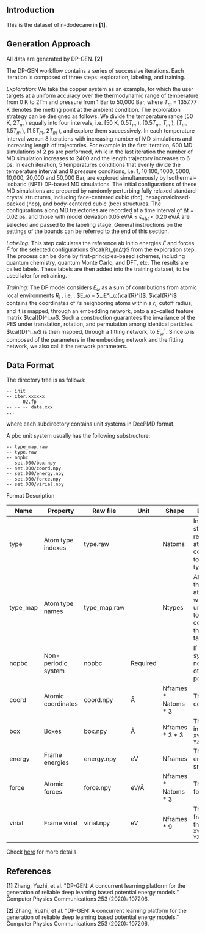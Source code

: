 ## Introduction
This is the dataset of n-dodecane in **[1]**. 

## Generation Approach
All data are generated by DP-GEN. **[2]**

The DP-GEN workflow contains a series of successive iterations. Each iteration is composed of three steps: exploration, labeling, and training.

*Exploration:* We take the copper system as an example, for which the user targets at a uniform accuracy over the thermodynamic range of temperature from 0 K to 2Tm and pressure from 1 Bar to 50,000 Bar, where $T_m$ = 1357.77 K denotes the melting point at the ambient condition. The exploration strategy can be designed as follows. We divide the temperature range [50 K, 2$T_m$ ) equally into four intervals, i.e. [50 K, 0.5$T_m$ ), [0.5$T_m$, $T_m$ ), [$T_m$, 1.5$T_m$ ), [1.5$T_m$, 2$T_m$ ), and explore them successively. In each temperature interval we run 8 iterations with increasing number of MD simulations and increasing length of trajectories. For example in the first iteration, 600 MD simulations of 2 ps are performed, while in the last iteration the number of MD simulation increases to 2400 and the length trajectory increases to 6 ps. In each iteration, 5  temperatures conditions that evenly divide the temperature interval and 8 pressure conditions, i.e. 1, 10 100, 1000, 5000, 10,000, 20,000 and 50,000 Bar, are explored simultaneously by Isothermal–isobaric (NPT) DP-based MD simulations. The initial configurations of these MD simulations are prepared by randomly perturbing fully relaxed standard crystal structures, including face-centered cubic (fcc), hexagonalclosed-packed (hcp), and body-centered cubic (bcc) structures. The configurations along MD trajectories are recorded at a time interval of ∆t = 0.02 ps, and those with model deviation 0.05 eV/Å ≤ $ϵ_{n∆t}$ < 0.20 eV/Å are selected and passed to the labeling stage. General instructions on the settings of the bounds can be referred to the end of this section.

*Labeling:* This step calculates the reference ab initio energies $\tilde{E}$ and forces $\tilde{F}$ for the selected configurations $\cal{R}_{n∆t}$ from the exploration step. The process can be done by first-principles-based schemes, including quantum chemistry, quantum Monte Carlo, and DFT, etc. The results are called labels. These labels are then added into the training dataset, to be used later for retraining.

*Training:* The DP model considers $E_ω$ as a sum of contributions from atomic local environments $R_i$ , i.e. , $E_ω = ∑_iE^i_ω(\cal{R}^i)$. $\cal{R}^i$ contains the coordinates of $i$’s neighboring atoms within a $r_c$ cutoff radius, and it is mapped, through an embedding network, onto a so-called feature matrix $\cal{D}^i_ω$. Such a construction guarantees the invariance of the PES under translation, rotation, and permutation among identical particles. $\cal{D}^i_ω$ is then mapped, through a fitting network, to $E^i_ω$ . Since $ω$ is composed of the parameters in the embedding network and the fitting network, we also call it the network parameters.

## Data Format
The directory tree is as follows:

```
-- init
-- iter.xxxxxx
-- -- 02.fp
-- -- -- data.xxx
...
```

where each subdirectory contains unit systems in DeePMD format.

A pbc unit system usually has the following substructure:

```
-- type_map.raw
-- type.raw
-- nopbc
-- set.000/box.npy
-- set.000/coord.npy
-- set.000/energy.npy
-- set.000/force.npy
-- set.000/virial.npy
```

Format Description

| Name     | Property           | Raw file     | Unit | Shape                  | Description                                                  |
| -------- | ------------------ | ------------ | ---- | ---------------------- | ------------------------------------------------------------ |
| type     | Atom type indexes  | type.raw     |      | Natoms                 | Integers that start with 0, represent the atomic type corresponding to type_map.raw |
| type_map | Atom type names    | type_map.raw |      | Ntypes                 | Atom names that map to atom type, which is unnecessart to be contained in the periodic table |
| nopbc    | Non-periodic system| nopbc        |Required|                      |If True, this system is non-periodic; otherwise it's periodic |
| coord    | Atomic coordinates | coord.npy    | Å    | Nframes \* Natoms \* 3 | The atomic coordinates                                       |
| box      | Boxes              | box.npy      | Å    | Nframes \* 3 \* 3      | The box axes in the order `XX XY XZ YX YY YZ ZX ZY ZZ`       |
| energy   | Frame energies     | energy.npy   | eV   | Nframes                | The potential energy of snapshot                             |
| force    | Atomic forces      | force.npy    | eV/Å | Nframes \* Natoms \* 3 | The atomic forces                                            |
| virial   | Frame virial       | virial.npy   | eV   | Nframes * 9            | The virial frames are in the order `XX XY XZ YX YY YZ ZX ZY ZZ` |

Check [here](https://github.com/deepmodeling/deepmd-kit/blob/master/doc/data/system.md) for more details.

## References
**[1]** Zhang, Yuzhi, et al. "DP-GEN: A concurrent learning platform for the generation of reliable deep learning based potential energy models." Computer Physics Communications 253 (2020): 107206.

**[2]** Zhang, Yuzhi, et al. "DP-GEN: A concurrent learning platform for the generation of reliable deep learning based potential energy models." Computer Physics Communications 253 (2020): 107206.


